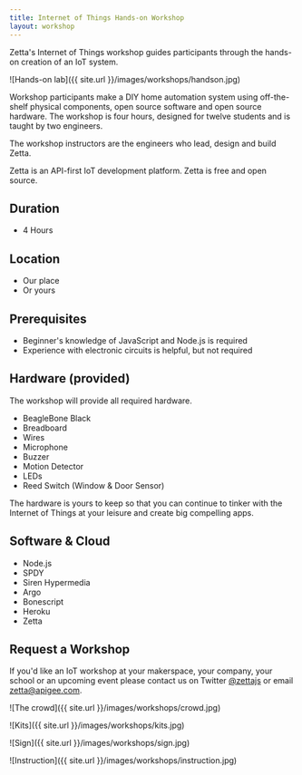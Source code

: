 ```yaml
---
title: Internet of Things Hands-on Workshop
layout: workshop
---
```


Zetta's Internet of Things workshop guides participants through the hands-on creation of an IoT system.

![Hands-on lab]({{ site.url }}/images/workshops/handson.jpg)

Workshop participants make a DIY home automation system using off-the-shelf physical components, open source software and open source hardware. The workshop is four hours, designed for twelve students and is taught by two engineers.

The workshop instructors are the engineers who lead, design and build Zetta.

Zetta is an API-first IoT development platform. Zetta is free and open source.

## Duration

* 4 Hours

## Location

* Our place
* Or yours

## Prerequisites

* Beginner's knowledge of JavaScript and Node.js is required
* Experience with electronic circuits is helpful, but not required

## Hardware (provided)

The workshop will provide all required hardware.

* BeagleBone Black
* Breadboard
* Wires
* Microphone
* Buzzer
* Motion Detector
* LEDs
* Reed Switch (Window & Door Sensor)

The hardware is yours to keep so that you can continue to tinker with the Internet of Things at your leisure and create big compelling apps.

## Software & Cloud

* Node.js
* SPDY
* Siren Hypermedia
* Argo
* Bonescript
* Heroku
* Zetta

## Request a Workshop

If you'd like an IoT workshop at your makerspace, your company, your school or an upcoming event please contact us on Twitter [@zettajs](http://twitter.com/zettajs) or email [zetta@apigee.com](mailto:zetta@apigee.com).

![The crowd]({{ site.url }}/images/workshops/crowd.jpg)

![Kits]({{ site.url }}/images/workshops/kits.jpg)

![Sign]({{ site.url }}/images/workshops/sign.jpg)

![Instruction]({{ site.url }}/images/workshops/instruction.jpg)

